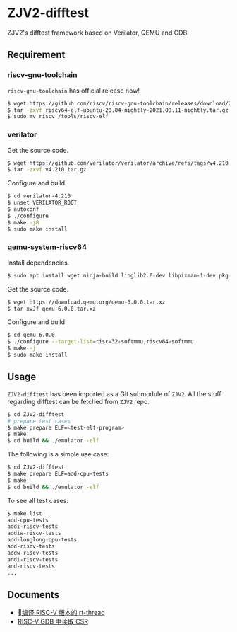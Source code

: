 # ZJV2-difftest

ZJV2's difftest framework based on Verilator, QEMU and GDB.


## Requirement

### riscv-gnu-toolchain

`riscv-gnu-toolchain` has official release now!

```bash
$ wget https://github.com/riscv/riscv-gnu-toolchain/releases/download/2021.08.11/riscv64-elf-ubuntu-20.04-nightly-2021.08.11-nightly.tar.gz
$ tar -zxvf riscv64-elf-ubuntu-20.04-nightly-2021.08.11-nightly.tar.gz
$ sudo mv riscv /tools/riscv-elf
```


### verilator

Get the source code.

```bash
$ wget https://github.com/verilator/verilator/archive/refs/tags/v4.210.tar.gz
$ tar -zxvf v4.210.tar.gz
```

Configure and build

```bash
$ cd verilator-4.210
$ unset VERILATOR_ROOT
$ autoconf
$ ./configure
$ make -j8
$ sudo make install
```


### qemu-system-riscv64

Install dependencies.

```bash
$ sudo apt install wget ninja-build libglib2.0-dev libpixman-1-dev pkg-config
```

Get the source code.

```bash
$ wget https://download.qemu.org/qemu-6.0.0.tar.xz
$ tar xvJf qemu-6.0.0.tar.xz
```

Configure and build

```bash
$ cd qemu-6.0.0
$ ./configure --target-list=riscv32-softmmu,riscv64-softmmu
$ make -j
$ sudo make install
```


## Usage

`ZJV2-difftest` has been imported as a Git submodule of `ZJV2`. All the stuff regarding difftest can be fetched from `ZJV2` repo.


```bash
$ cd ZJV2-difftest
# prepare test cases
$ make prepare ELF=<test-elf-program>
$ make
$ cd build && ./emulator -elf
```

The following is a simple use case:

```bash
$ cd ZJV2-difftest
$ make prepare ELF=add-cpu-tests
$ make
$ cd build && ./emulator -elf
```

To see all test cases:

```bash
$ make list
add-cpu-tests
addi-riscv-tests
addiw-riscv-tests
add-longlong-cpu-tests
add-riscv-tests
addw-riscv-tests
andi-riscv-tests
and-riscv-tests
...
```

## Documents

- [编译 RISC-V 版本的 rt-thread](doc/rt-thread.md)
- [RISC-V GDB 中读取 CSR](doc/gdb-csr.md)
